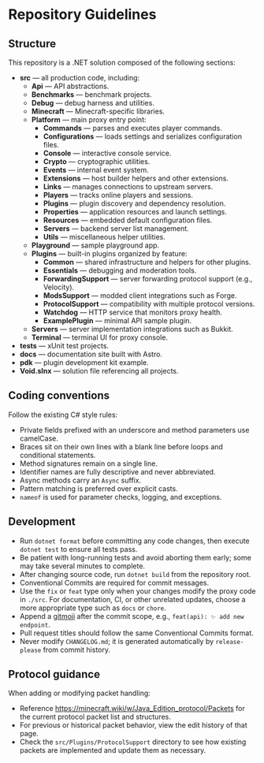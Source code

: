 # Repository Guidelines

## Structure

This repository is a .NET solution composed of the following sections:

- **src** — all production code, including:
  - **Api** — API abstractions.
  - **Benchmarks** — benchmark projects.
  - **Debug** — debug harness and utilities.
  - **Minecraft** — Minecraft-specific libraries.
  - **Platform** — main proxy entry point:
    - **Commands** — parses and executes player commands.
    - **Configurations** — loads settings and serializes configuration files.
    - **Console** — interactive console service.
    - **Crypto** — cryptographic utilities.
    - **Events** — internal event system.
    - **Extensions** — host builder helpers and other extensions.
    - **Links** — manages connections to upstream servers.
    - **Players** — tracks online players and sessions.
    - **Plugins** — plugin discovery and dependency resolution.
    - **Properties** — application resources and launch settings.
    - **Resources** — embedded default configuration files.
    - **Servers** — backend server list management.
    - **Utils** — miscellaneous helper utilities.
  - **Playground** — sample playground app.
  - **Plugins** — built-in plugins organized by feature:
    - **Common** — shared infrastructure and helpers for other plugins.
    - **Essentials** — debugging and moderation tools.
    - **ForwardingSupport** — server forwarding protocol support (e.g., Velocity).
    - **ModsSupport** — modded client integrations such as Forge.
    - **ProtocolSupport** — compatibility with multiple protocol versions.
    - **Watchdog** — HTTP service that monitors proxy health.
    - **ExamplePlugin** — minimal API sample plugin.
  - **Servers** — server implementation integrations such as Bukkit.
  - **Terminal** — terminal UI for proxy console.
- **tests** — xUnit test projects.
- **docs** — documentation site built with Astro.
- **pdk** — plugin development kit example.
- **Void.slnx** — solution file referencing all projects.

## Coding conventions

Follow the existing C# style rules:

- Private fields prefixed with an underscore and method parameters use camelCase.
- Braces sit on their own lines with a blank line before loops and conditional statements.
- Method signatures remain on a single line.
- Identifier names are fully descriptive and never abbreviated.
- Async methods carry an `Async` suffix.
- Pattern matching is preferred over explicit casts.
- `nameof` is used for parameter checks, logging, and exceptions.

## Development

- Run `dotnet format` before committing any code changes, then execute `dotnet test` to ensure all tests pass.
- Be patient with long-running tests and avoid aborting them early; some may take several minutes to complete.
- After changing source code, run `dotnet build` from the repository root.
- Conventional Commits are required for commit messages.
- Use the `fix` or `feat` type only when your changes modify the proxy code in `./src`. For documentation, CI, or other unrelated updates, choose a more appropriate type such as `docs` or `chore`.
- Append a [gitmoji](https://gitmoji.dev/specification) after the commit scope, e.g., `feat(api): ✨ add new endpoint`.
- Pull request titles should follow the same Conventional Commits format.
- Never modify `CHANGELOG.md`; it is generated automatically by `release-please` from commit history.

## Protocol guidance

When adding or modifying packet handling:

- Reference <https://minecraft.wiki/w/Java_Edition_protocol/Packets> for the current protocol packet list and structures.
- For previous or historical packet behavior, view the edit history of that page.
- Check the `src/Plugins/ProtocolSupport` directory to see how existing packets are implemented and update them as necessary.
